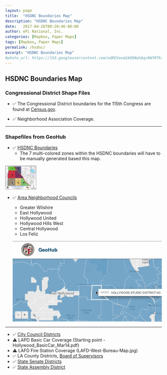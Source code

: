 ```yaml
---
layout: page
title:  "HSDNC Boundaries Map"
description: "HSDNC Boundaries Map"
date:   2017-04-26T00:20:46-08:00
author: ePi Rational, Inc.
categories: [Mapbox, Paper Maps]
tags: [Mapbox, Paper Maps]
permalink: /hsdnc/
excerpt: "HSDNC Boundaries Map"
#photo_url: https://lh3.googleusercontent.com/odKEVavm2A89NahAqcKWfRTksrGtVJO9SdfN41hSjL2Brz0rXDXh-tkmRcSvRDifFjA=h150
---
```


## HSDNC Boundaries Map

### Congressional District Shape Files

* ✅  The Congressional District boundaries for the 115th Congress are found at [Census.gov](https://www.census.gov/geo/maps-data/data/cbf/cbf_cds.html).  

* ✅  Neighborhood Association Coverage.  

-----

### Shapefiles from GeoHub
* ✅ [HSDNC Boundaries](http://geohub.lacity.org/datasets/9c8639737e3a457a8c0f6a93f9c36974_18?geometry=-118.503%2C34.038%2C-118.088%2C34.123)
  * The 7 multi-colored zones within the HSDNC boundaries will have to be manually generated based this map.

<img alt="1970-01-01-hsdnc-adda29b5.jpg" src="/assets/img/1970-01-01-hsdnc.assets/1970-01-01-hsdnc-adda29b5.jpg" width="20%" height="" >

* ✅  [Area Neighborhood Councils](http://geohub.lacity.org/datasets/9c8639737e3a457a8c0f6a93f9c36974_18?geometry=-118.503%2C34.038%2C-118.088%2C34.123)
  * Greater Wilshire
  * East Hollywood
  * Hollywood United
  * Hollywood Hills West
  * Central Hollywood
  * Los Feliz

  ![](/assets/img/1970-01-01-hsdnc.assets/1970-01-01-hsdnc-bc387b86.gif)

-----

  * ✅ [City Council Districts](http://geohub.lacity.org/datasets/9b4a50e5f0124b66a85c9dd593148cac_6?geometry=-119.115%2C33.827%2C-117.351%2C34.169)
  * ⚠️ LAPD Basic Car Coverage (Starting point - Hollywood_BasicCar_Mar14.pdf)
  * ⚠️ LAFD Fire Station Coverage (LAFD-West-Bureau-Map.jpg)
  * ✅ LA County Districts, [Board of Supervisors](http://geohub.lacity.org/datasets/2f05c7ab941249a9b7bbeecd968c0134_4)
  * ✅ [State Senate Districts](http://geohub.lacity.org/datasets/766bdc8d97824cdb8402f27e3de1ad21_4)
  * ✅ [State Assembly District](http://geohub.lacity.org/datasets/28ba5148512445fca25a3a7ddaa0723b_3)
